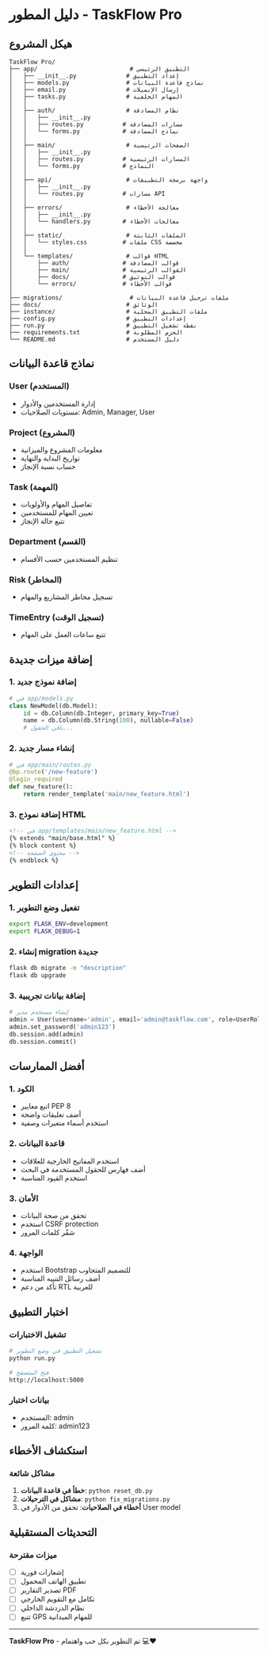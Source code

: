 # دليل المطور - TaskFlow Pro

## هيكل المشروع

```
TaskFlow Pro/
├── app/                          # التطبيق الرئيسي
│   ├── __init__.py              # إعداد التطبيق
│   ├── models.py                # نماذج قاعدة البيانات
│   ├── email.py                 # إرسال الإيميلات
│   ├── tasks.py                 # المهام الخلفية
│   │
│   ├── auth/                    # نظام المصادقة
│   │   ├── __init__.py
│   │   ├── routes.py           # مسارات المصادقة
│   │   └── forms.py            # نماذج المصادقة
│   │
│   ├── main/                    # الصفحات الرئيسية
│   │   ├── __init__.py
│   │   ├── routes.py           # المسارات الرئيسية
│   │   └── forms.py            # النماذج
│   │
│   ├── api/                     # واجهة برمجة التطبيقات
│   │   ├── __init__.py
│   │   └── routes.py           # مسارات API
│   │
│   ├── errors/                  # معالجة الأخطاء
│   │   ├── __init__.py
│   │   └── handlers.py         # معالجات الأخطاء
│   │
│   ├── static/                  # الملفات الثابتة
│   │   └── styles.css          # ملفات CSS مخصصة
│   │
│   └── templates/               # قوالب HTML
│       ├── auth/               # قوالب المصادقة
│       ├── main/               # القوالب الرئيسية
│       ├── docs/               # قوالب التوثيق
│       └── errors/             # قوالب الأخطاء
│
├── migrations/                   # ملفات ترحيل قاعدة البيانات
├── docs/                        # الوثائق
├── instance/                    # ملفات التطبيق المحلية
├── config.py                    # إعدادات التطبيق
├── run.py                       # نقطة تشغيل التطبيق
├── requirements.txt             # الحزم المطلوبة
└── README.md                    # دليل المستخدم
```

## نماذج قاعدة البيانات

### User (المستخدم)
- إدارة المستخدمين والأدوار
- مستويات الصلاحيات: Admin, Manager, User

### Project (المشروع)
- معلومات المشروع والميزانية
- تواريخ البداية والنهاية
- حساب نسبة الإنجاز

### Task (المهمة)
- تفاصيل المهام والأولويات
- تعيين المهام للمستخدمين
- تتبع حالة الإنجاز

### Department (القسم)
- تنظيم المستخدمين حسب الأقسام

### Risk (المخاطر)
- تسجيل مخاطر المشاريع والمهام

### TimeEntry (تسجيل الوقت)
- تتبع ساعات العمل على المهام

## إضافة ميزات جديدة

### 1. إضافة نموذج جديد
```python
# في app/models.py
class NewModel(db.Model):
    id = db.Column(db.Integer, primary_key=True)
    name = db.Column(db.String(100), nullable=False)
    # باقي الحقول...
```

### 2. إنشاء مسار جديد
```python
# في app/main/routes.py
@bp.route('/new-feature')
@login_required
def new_feature():
    return render_template('main/new_feature.html')
```

### 3. إضافة نموذج HTML
```html
<!-- في app/templates/main/new_feature.html -->
{% extends "main/base.html" %}
{% block content %}
<!-- محتوى الصفحة -->
{% endblock %}
```

## إعدادات التطوير

### 1. تفعيل وضع التطوير
```bash
export FLASK_ENV=development
export FLASK_DEBUG=1
```

### 2. إنشاء migration جديدة
```bash
flask db migrate -m "description"
flask db upgrade
```

### 3. إضافة بيانات تجريبية
```python
# إنشاء مستخدم مدير
admin = User(username='admin', email='admin@taskflow.com', role=UserRole.ADMIN)
admin.set_password('admin123')
db.session.add(admin)
db.session.commit()
```

## أفضل الممارسات

### 1. الكود
- اتبع معايير PEP 8
- أضف تعليقات واضحة
- استخدم أسماء متغيرات وصفية

### 2. قاعدة البيانات
- استخدم المفاتيح الخارجية للعلاقات
- أضف فهارس للحقول المستخدمة في البحث
- استخدم القيود المناسبة

### 3. الأمان
- تحقق من صحة البيانات
- استخدم CSRF protection
- شفّر كلمات المرور

### 4. الواجهة
- استخدم Bootstrap للتصميم المتجاوب
- أضف رسائل التنبيه المناسبة
- تأكد من دعم RTL للعربية

## اختبار التطبيق

### تشغيل الاختبارات
```bash
# تشغيل التطبيق في وضع التطوير
python run.py

# فتح المتصفح
http://localhost:5000
```

### بيانات اختبار
- المستخدم: admin
- كلمة المرور: admin123

## استكشاف الأخطاء

### مشاكل شائعة
1. **خطأ في قاعدة البيانات**: `python reset_db.py`
2. **مشاكل في الترحيلات**: `python fix_migrations.py`
3. **أخطاء في الصلاحيات**: تحقق من الأدوار في User model

## التحديثات المستقبلية

### ميزات مقترحة
- [ ] إشعارات فورية
- [ ] تطبيق الهاتف المحمول
- [ ] تصدير التقارير PDF
- [ ] تكامل مع التقويم الخارجي
- [ ] نظام الدردشة الداخلي
- [ ] تتبع GPS للمهام الميدانية

---
**TaskFlow Pro** - تم التطوير بكل حب واهتمام 💻❤️
